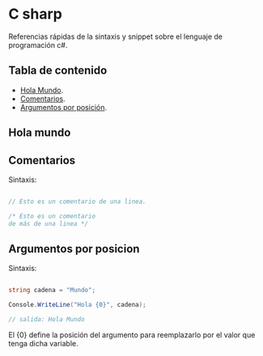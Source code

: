 # C sharp

Referencias rápidas de la sintaxis y snippet sobre el lenguaje de programación c#.

## Tabla de contenido

- [Hola Mundo](#holamundo).
- [Comentarios](#comentarios).
- [Argumentos por posición](#argumentos-por-posicion).

## Hola mundo



## Comentarios

Sintaxis:

```csharp

// Esto es un comentario de una linea.

/* Esto es un comentario
de más de una linea */

```

## Argumentos por posicion

Sintaxis:

```csharp

string cadena = "Mundo";

Console.WriteLine("Hola {0}", cadena);

// salida: Hola Mundo

```
El {0} define la posición del argumento para reemplazarlo por el valor que tenga dicha variable.
